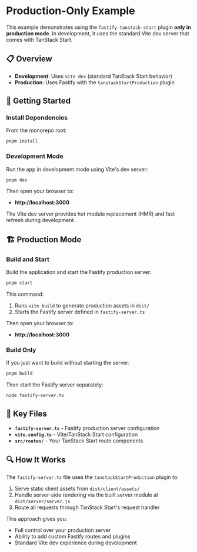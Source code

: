 # Production-Only Example

This example demonstrates using the `fastify-tanstack-start` plugin **only in production mode**. In development, it uses the standard Vite dev server that comes with TanStack Start.

## 📋 Overview

- **Development**: Uses `vite dev` (standard TanStack Start behavior)
- **Production**: Uses Fastify with the `tanstackStartProduction` plugin

## 🚀 Getting Started

### Install Dependencies

From the monorepo root:

```bash
pnpm install
```

### Development Mode

Run the app in development mode using Vite's dev server:

```bash
pnpm dev
```

Then open your browser to:
- **http://localhost:3000**

The Vite dev server provides hot module replacement (HMR) and fast refresh during development.

## 🏗️ Production Mode

### Build and Start

Build the application and start the Fastify production server:

```bash
pnpm start
```

This command:
1. Runs `vite build` to generate production assets in `dist/`
2. Starts the Fastify server defined in `fastify-server.ts`

Then open your browser to:
- **http://localhost:3000**

### Build Only

If you just want to build without starting the server:

```bash
pnpm build
```

Then start the Fastify server separately:

```bash
node fastify-server.ts
```

## 📁 Key Files

- **`fastify-server.ts`** - Fastify production server configuration
- **`vite.config.ts`** - Vite/TanStack Start configuration
- **`src/routes/`** - Your TanStack Start route components

## 🔍 How It Works

The `fastify-server.ts` file uses the `tanstackStartProduction` plugin to:
1. Serve static client assets from `dist/client/assets/`
2. Handle server-side rendering via the built server module at `dist/server/server.js`
3. Route all requests through TanStack Start's request handler

This approach gives you:
- Full control over your production server
- Ability to add custom Fastify routes and plugins
- Standard Vite dev experience during development
